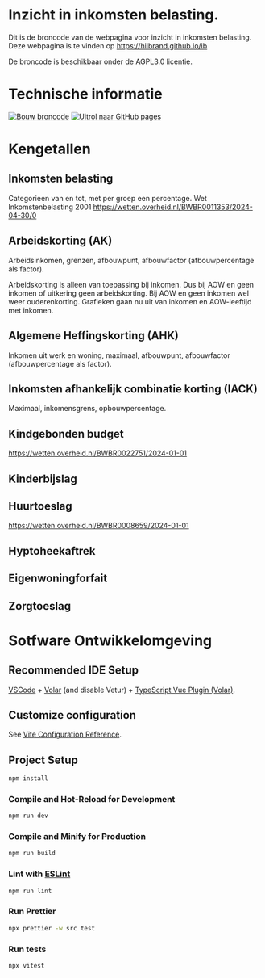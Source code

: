 # Inzicht in inkomsten belasting.

Dit is de broncode van de webpagina voor inzicht in inkomsten belasting.
Deze webpagina is te vinden op https://hilbrand.github.io/ib

De broncode is beschikbaar onder de AGPL3.0 licentie.

# Technische informatie

[![Bouw broncode](https://github.com/Hilbrand/ib-broncode/actions/workflows/deploy.yml/badge.svg)](https://github.com/Hilbrand/ib-broncode/actions/workflows/deploy.yml)
[![Uitrol naar GitHub pages](https://github.com/Hilbrand/ib/actions/workflows/pages/pages-build-deployment/badge.svg)](https://github.com/Hilbrand/ib/actions/workflows/pages/pages-build-deployment)

# Kengetallen

## Inkomsten belasting

Categorieen van en tot, met per groep een percentage.
Wet Inkomstenbelasting 2001
https://wetten.overheid.nl/BWBR0011353/2024-04-30/0

## Arbeidskorting (AK)

Arbeidsinkomen, grenzen, afbouwpunt, afbouwfactor (afbouwpercentage als factor).

Arbeidskorting is alleen van toepassing bij inkomen.
Dus bij AOW en geen inkomen of uitkering geen arbeidskorting.
Bij AOW en geen inkomen wel weer ouderenkorting.
Grafieken gaan nu uit van inkomen en AOW-leeftijd met inkomen.

## Algemene Heffingskorting (AHK)

Inkomen uit werk en woning, maximaal, afbouwpunt, afbouwfactor (afbouwpercentage als factor).

## Inkomsten afhankelijk combinatie korting (IACK)

Maximaal, inkomensgrens, opbouwpercentage.

## Kindgebonden budget

https://wetten.overheid.nl/BWBR0022751/2024-01-01

## Kinderbijslag

## Huurtoeslag

https://wetten.overheid.nl/BWBR0008659/2024-01-01

## Hyptoheekaftrek

## Eigenwoningforfait

## Zorgtoeslag


# Sotfware Ontwikkelomgeving

## Recommended IDE Setup

[VSCode](https://code.visualstudio.com/) + [Volar](https://marketplace.visualstudio.com/items?itemName=Vue.volar) (and disable Vetur) + [TypeScript Vue Plugin (Volar)](https://marketplace.visualstudio.com/items?itemName=Vue.vscode-typescript-vue-plugin).

## Customize configuration

See [Vite Configuration Reference](https://vitejs.dev/config/).

## Project Setup

```sh
npm install
```

### Compile and Hot-Reload for Development

```sh
npm run dev
```

### Compile and Minify for Production

```sh
npm run build
```

### Lint with [ESLint](https://eslint.org/)

```sh
npm run lint
```

### Run Prettier

```sh
npx prettier -w src test
```

### Run tests

```sh
npx vitest
```
